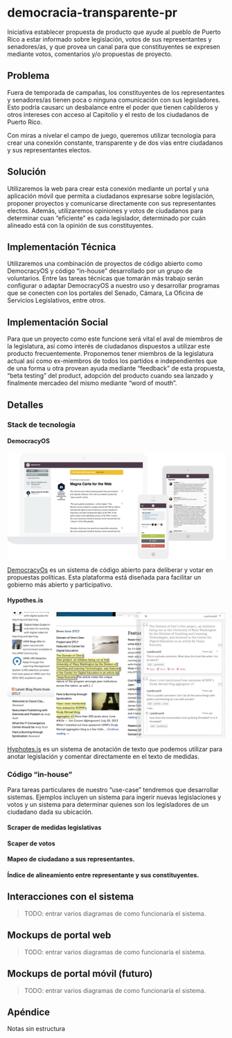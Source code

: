 # democracia-transparente-pr
Iniciativa establecer propuesta de producto que ayude al pueblo de Puerto Rico a estar informado sobre legislación, votos de sus representantes y senadores/as, y que provea un canal para que constituyentes se expresen mediante votos, comentarios y/o propuestas de proyecto. 

## Problema

Fuera de temporada de campañas, los constituyentes de los representantes y senadores/as tienen poca o ninguna comunicación con sus legisladores. Esto podría causarc un desbalance entre el poder que tienen cabilderos y otros intereses con acceso al Capitolio y el resto de los ciudadanos de Puerto Rico. 

Con miras a nivelar el campo de juego, queremos utilizar tecnología para crear una conexión constante, transparente y de dos vías entre ciudadanos y sus representantes electos.

## Solución

Utilizaremos la web para crear esta conexión mediante un portal y una aplicación móvil que permita a ciudadanos expresarse sobre legislación, proponer proyectos y comunicarse directamente con sus representantes electos. Además, utilizaremos opiniones y votos de ciudadanos para determinar cuan “eficiente” es cada legislador, determinado por cuán alineado está con la opinión de sus constituyentes.

## Implementación Técnica

Utilizaremos una combinación de proyectos de código abierto como DemocracyOS y código “in-house” desarrollado por un grupo de voluntarios. Entre las tareas técnicas que tomarán más trabajo serán configurar o adaptar DemocracyOS a nuestro uso y desarrollar programas que se conecten con los portales del Senado, Cámara, La Oficina de Servicios Legislativos, entre otros. 

## Implementación Social

Para que un proyecto como este funcione será vital el aval de miembros de la legislatura, así como interés de ciudadanos dispuestos a utilizar este producto frecuentemente. Proponemos tener miembros de la legislatura actual así como ex-miembros de todos los partidos e independientes que de una forma u otra provean ayuda mediante “feedback” de esta propuesta, “beta testing” del product, adopción del producto cuando sea lanzado y finalmente mercadeo del mismo mediante “word of mouth”.

## Detalles

### Stack de tecnología

#### DemocracyOS

![democracyos.org](imgs/democracyos-machines.png)


[DemocracyOs](http://democracyos.org/) es un sistema de código abierto para deliberar y votar en propuestas políticas. Esta plataforma está diseñada para facilitar un gobierno más abierto y participativo.

#### Hypothes.is

![hypothes.is](imgs/hypothesis-in-action.png)

[Hyphotes.is](https://web.hypothes.is/) es un sistema de anotación de texto que podemos utilizar para anotar legislación y comentar directamente en el texto de medidas.

### Código “in-house”

Para tareas particulares de nuestro “use-case” tendremos que desarrollar sistemas. Ejemplos incluyen un sistema para ingerir nuevas legislaciones y votos y un sistema para determinar quienes son los legisladores de un ciudadano dada su ubicación.

#### Scraper de medidas legislativas

#### Scaper de votos

#### Mapeo de ciudadano a sus representantes.

#### Índice de alineamiento entre representante y sus constituyentes.

## Interacciones con el sistema

> TODO: entrar varios diagramas de como funcionaría el sistema.

## Mockups de portal web

> TODO: entrar varios diagramas de como funcionaría el sistema.

## Mockups de portal móvil (futuro)

> TODO: entrar varios diagramas de como funcionaría el sistema.

## Apéndice

Notas sin estructura

